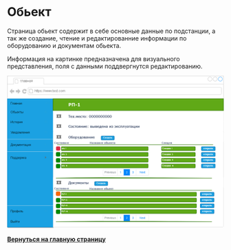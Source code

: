 #  Обьект

Страница обьект содержит в себе основные данные по подстанции, а так же создание, чтение и редактированние информации по оборудованию и документам обьекта.

Информация на картинке предназначена для визуального представления, поля с данными поддвергнутся редактированию.

![](../../../images/md-images/part-2/ui-app/img3.png)

[**Вернуться на главную страницу**](../../../README.md)